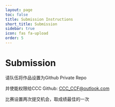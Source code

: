 ```yaml
---
layout: page
toc: false
title: Submission Instructions
short_title: Submission
sidebar: true
icon: fas fa-upload
order: 5
---
```


# Submission
请队伍将作品设置为Github Private Repo

并使能权限给CCC Github: CCC_CCF@outlook.com

比赛设置两次提交机会，取成绩最佳的一次
